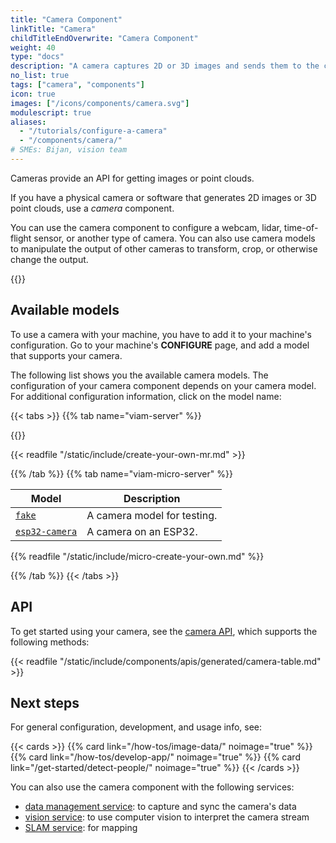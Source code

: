 ```yaml
---
title: "Camera Component"
linkTitle: "Camera"
childTitleEndOverwrite: "Camera Component"
weight: 40
type: "docs"
description: "A camera captures 2D or 3D images and sends them to the computer controlling the machine."
no_list: true
tags: ["camera", "components"]
icon: true
images: ["/icons/components/camera.svg"]
modulescript: true
aliases:
  - "/tutorials/configure-a-camera"
  - "/components/camera/"
# SMEs: Bijan, vision team
---
```


Cameras provide an API for getting images or point clouds.

If you have a physical camera or software that generates 2D images or 3D point clouds, use a _camera_ component.

You can use the camera component to configure a webcam, lidar, time-of-flight sensor, or another type of camera.
You can also use camera models to manipulate the output of other cameras to transform, crop, or otherwise change the output.

{{<youtube embed_url="https://www.youtube-nocookie.com/embed/iKCMo89oyfw">}}

## Available models

To use a camera with your machine, you have to add it to your machine's configuration.
Go to your machine's **CONFIGURE** page, and add a model that supports your camera.

The following list shows you the available camera models.
The configuration of your camera component depends on your camera model.
For additional configuration information, click on the model name:

{{< tabs >}}
{{% tab name="viam-server" %}}

{{<resources api="rdk:component:camera" type="camera" no-intro="true">}}

{{< readfile "/static/include/create-your-own-mr.md" >}}

{{% /tab %}}
{{% tab name="viam-micro-server" %}}

<!-- prettier-ignore -->
| Model | Description |
| ----- | ----------- |
| [`fake`](fake-micro-server/) | A camera model for testing. |
| [`esp32-camera`](esp32-camera/) | A camera on an ESP32. |

{{% readfile "/static/include/micro-create-your-own.md" %}}

{{% /tab %}}
{{< /tabs >}}

## API

To get started using your camera, see the [camera API](/appendix/apis/components/camera/), which supports the following methods:

{{< readfile "/static/include/components/apis/generated/camera-table.md" >}}

## Next steps

For general configuration, development, and usage info, see:

{{< cards >}}
{{% card link="/how-tos/image-data/" noimage="true" %}}
{{% card link="/how-tos/develop-app/" noimage="true" %}}
{{% card link="/get-started/detect-people/" noimage="true" %}}
{{< /cards >}}

You can also use the camera component with the following services:

- [data management service](/services/data/): to capture and sync the camera's data
- [vision service](/services/vision/): to use computer vision to interpret the camera stream
- [SLAM service](/services/slam/): for mapping
